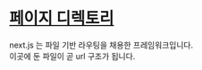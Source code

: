 # [페이지 디렉토리](https://nextjs.org/docs/routing/introduction)
next.js 는 파일 기반 라우팅을 채용한 프레임워크입니다.<br/>
이곳에 둔 파일이 곧 url 구조가 됩니다.
